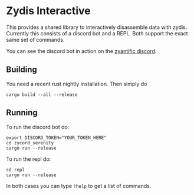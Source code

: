 # Zydis Interactive

This provides a shared library to interactively disassemble data with zydis. Currently this 
consists of a discord bot and a REPL. Both support the exact same set of commands.

You can see the discord bot in action on the [zyantific discord](https://discord.gg/pJaSX3n).

## Building
You need a recent rust nightly installation. Then simply do
```
cargo build --all --release
```

## Running
To run the discord bot do:
```
export DISCORD_TOKEN="YOUR_TOKEN_HERE"
cd zycord_serenity
cargo run --release
```

To run the repl do:
```
cd repl
cargo run --release
```

In both cases you can type `!help` to get a list of commands.


